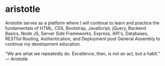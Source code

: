 # aristotle

Aristotle serves as a platform where I will continue to learn and practice the fundamentals of HTML, CSS, Bootstrap, JavaScript, jQuery, Backend Basics, Node JS, Server Side Frameworks, Express, API's, Databases, RESTful Routing, Authentication, and Deployment post General Assembly to continue my development education.

"We are what we repeatedly do. Excellence, then, is not an act, but a habit." — Aristotle
